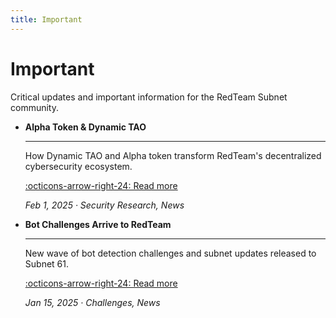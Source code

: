 ```yaml
---
title: Important
---
```


# Important

Critical updates and important information for the RedTeam Subnet community.

<div class="grid cards" markdown>

- __Alpha Token & Dynamic TAO__

    ---

    How Dynamic TAO and Alpha token transform RedTeam's decentralized cybersecurity ecosystem.

    [:octicons-arrow-right-24: Read more](../blog/posts/dynamic-tao-alpha-token.md)

    _Feb 1, 2025 · Security Research, News_

- __Bot Challenges Arrive to RedTeam__

    ---

    New wave of bot detection challenges and subnet updates released to Subnet 61.

    [:octicons-arrow-right-24: Read more](../blog/posts/bot-detection-challenges.md)

    _Jan 15, 2025 · Challenges, News_

</div>
